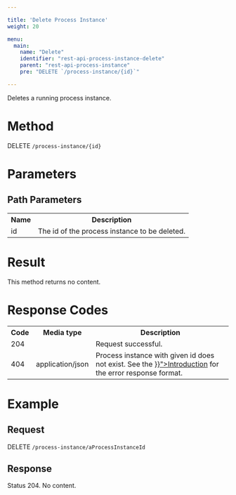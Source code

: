 ```yaml
---

title: 'Delete Process Instance'
weight: 20

menu:
  main:
    name: "Delete"
    identifier: "rest-api-process-instance-delete"
    parent: "rest-api-process-instance"
    pre: "DELETE `/process-instance/{id}`"

---
```



Deletes a running process instance.


# Method

DELETE `/process-instance/{id}`


# Parameters

## Path Parameters

<table class="table table-striped">
  <tr>
    <th>Name</th>
    <th>Description</th>
  </tr>
  <tr>
    <td>id</td>
    <td>The id of the process instance to be deleted.</td>
  </tr>
</table>

# Result

This method returns no content.


# Response Codes

<table class="table table-striped">
  <tr>
    <th>Code</th>
    <th>Media type</th>
    <th>Description</th>
  </tr>
  <tr>
    <td>204</td>
    <td></td>
    <td>Request successful.</td>
  </tr>
  <tr>
    <td>404</td>
    <td>application/json</td>
    <td>Process instance with given id does not exist. See the <a href="{{< ref "/reference/rest/overview/_index.md#error-handling" >}}">Introduction</a> for the error response format.</td>
  </tr>
</table>


# Example

## Request

DELETE `/process-instance/aProcessInstanceId`

## Response

Status 204. No content.
